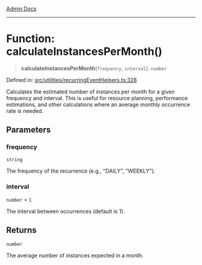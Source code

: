 [Admin Docs](/)

***

# Function: calculateInstancesPerMonth()

> **calculateInstancesPerMonth**(`frequency`, `interval`): `number`

Defined in: [src/utilities/recurringEventHelpers.ts:328](https://github.com/gautam-divyanshu/talawa-api/blob/84910820371ade6fdca33545b3a0fc1e929731b2/src/utilities/recurringEventHelpers.ts#L328)

Calculates the estimated number of instances per month for a given frequency and interval.
This is useful for resource planning, performance estimations, and other calculations
where an average monthly occurrence rate is needed.

## Parameters

### frequency

`string`

The frequency of the recurrence (e.g., "DAILY", "WEEKLY").

### interval

`number` = `1`

The interval between occurrences (default is 1).

## Returns

`number`

The average number of instances expected in a month.

